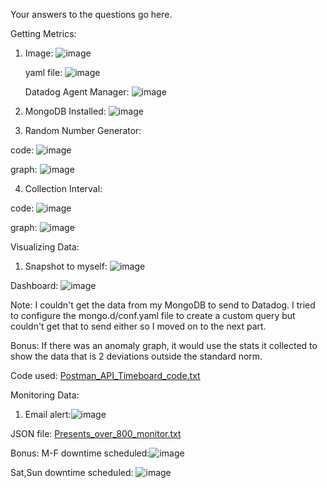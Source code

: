 Your answers to the questions go here.

Getting Metrics:
1. Image: ![image](https://user-images.githubusercontent.com/96433227/146793385-14a81adb-dd83-4e8a-b7a7-a50969077dd5.png)

   yaml file: ![image](https://user-images.githubusercontent.com/96433227/146793490-fb43bdba-c3b0-4453-ac3f-c6aea3445b34.png)
   
   Datadog Agent Manager: ![image](https://user-images.githubusercontent.com/96433227/146793571-7df54eac-2694-4aa0-9975-d67819c354d9.png)
   
2. MongoDB Installed: ![image](https://user-images.githubusercontent.com/96433227/146794365-5a45d99d-86c3-40c0-9239-4faf04831771.png)

3. Random Number Generator:

code: ![image](https://user-images.githubusercontent.com/96433227/146829641-2408964f-0f0c-4c7c-9372-729c2bf50086.png)

graph: ![image](https://user-images.githubusercontent.com/96433227/146827897-3d3ef2a3-5133-4b94-ac8e-c0a0f038ce40.png)

4. Collection Interval:

code: ![image](https://user-images.githubusercontent.com/96433227/146829674-6fe9fc70-8cd2-44da-83bb-b67cb363f2aa.png)

graph: ![image](https://user-images.githubusercontent.com/96433227/146829130-c4684b45-f4fb-455c-89db-1f874195589d.png)

Visualizing Data:
1. Snapshot to myself: ![image](https://user-images.githubusercontent.com/96433227/147123303-44c50a09-2b0d-43d5-936f-76693ca0cef3.png)

Dashboard: ![image](https://user-images.githubusercontent.com/96433227/147124712-a6d9d995-9444-4879-bea4-56a1e87c597f.png)

Note: I couldn't get the data from my MongoDB to send to Datadog. I tried to configure the mongo.d/conf.yaml file to create a custom query but couldn't get that to send either so I moved on to the next part.

Bonus: If there was an anomaly graph, it would use the stats it collected to show the data that is 2 deviations outside the standard norm. 

Code used: [Postman_API_Timeboard_code.txt](https://github.com/bridget-harrod/hiring-engineers/files/7763969/Postman_API_Timeboard_code.txt)

Monitoring Data:
1. Email alert:![image](https://user-images.githubusercontent.com/96433227/147295622-e3acebdb-2a53-41cc-926c-52b56226063a.png)

JSON file: [Presents_over_800_monitor.txt](https://github.com/bridget-harrod/hiring-engineers/files/7771582/Presents_over_800_monitor.txt)

Bonus: M-F downtime scheduled:![image](https://user-images.githubusercontent.com/96433227/147295254-edee775a-eb97-4621-b608-cfd700ec7cf1.png)

Sat,Sun downtime scheduled: ![image](https://user-images.githubusercontent.com/96433227/147295473-9a81a691-840a-4fa7-9f41-eaee49b698c8.png)

